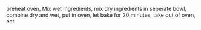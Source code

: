 preheat oven, Mix wet ingredients, mix dry ingredients in seperate bowl, combine dry and wet, put in oven, let bake for 20 minutes, take out of oven, eat